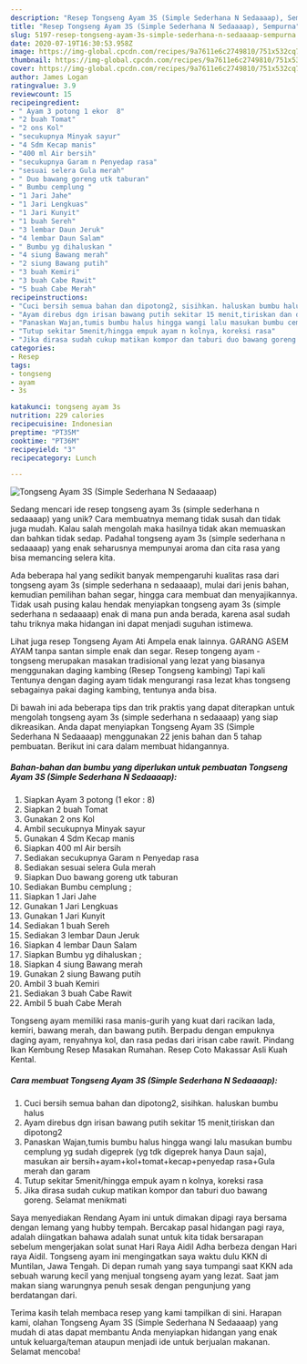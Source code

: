 ```yaml
---
description: "Resep Tongseng Ayam 3S (Simple Sederhana N Sedaaaap), Sempurna"
title: "Resep Tongseng Ayam 3S (Simple Sederhana N Sedaaaap), Sempurna"
slug: 5197-resep-tongseng-ayam-3s-simple-sederhana-n-sedaaaap-sempurna
date: 2020-07-19T16:30:53.958Z
image: https://img-global.cpcdn.com/recipes/9a7611e6c2749810/751x532cq70/tongseng-ayam-3s-simple-sederhana-n-sedaaaap-foto-resep-utama.jpg
thumbnail: https://img-global.cpcdn.com/recipes/9a7611e6c2749810/751x532cq70/tongseng-ayam-3s-simple-sederhana-n-sedaaaap-foto-resep-utama.jpg
cover: https://img-global.cpcdn.com/recipes/9a7611e6c2749810/751x532cq70/tongseng-ayam-3s-simple-sederhana-n-sedaaaap-foto-resep-utama.jpg
author: James Logan
ratingvalue: 3.9
reviewcount: 15
recipeingredient:
- " Ayam 3 potong 1 ekor  8"
- "2 buah Tomat"
- "2 ons Kol"
- "secukupnya Minyak sayur"
- "4 Sdm Kecap manis"
- "400 ml Air bersih"
- "secukupnya Garam n Penyedap rasa"
- "sesuai selera Gula merah"
- " Duo bawang goreng utk taburan"
- " Bumbu cemplung "
- "1 Jari Jahe"
- "1 Jari Lengkuas"
- "1 Jari Kunyit"
- "1 buah Sereh"
- "3 lembar Daun Jeruk"
- "4 lembar Daun Salam"
- " Bumbu yg dihaluskan "
- "4 siung Bawang merah"
- "2 siung Bawang putih"
- "3 buah Kemiri"
- "3 buah Cabe Rawit"
- "5 buah Cabe Merah"
recipeinstructions:
- "Cuci bersih semua bahan dan dipotong2, sisihkan. haluskan bumbu halus"
- "Ayam direbus dgn irisan bawang putih sekitar 15 menit,tiriskan dan dipotong2"
- "Panaskan Wajan,tumis bumbu halus hingga wangi lalu masukan bumbu cemplung yg sudah digeprek (yg tdk digeprek hanya Daun saja), masukan air bersih+ayam+kol+tomat+kecap+penyedap rasa+Gula merah dan garam"
- "Tutup sekitar 5menit/hingga empuk ayam n kolnya, koreksi rasa"
- "Jika dirasa sudah cukup matikan kompor dan taburi duo bawang goreng. Selamat menikmati"
categories:
- Resep
tags:
- tongseng
- ayam
- 3s

katakunci: tongseng ayam 3s 
nutrition: 229 calories
recipecuisine: Indonesian
preptime: "PT35M"
cooktime: "PT36M"
recipeyield: "3"
recipecategory: Lunch

---
```



![Tongseng Ayam 3S (Simple Sederhana N Sedaaaap)](https://img-global.cpcdn.com/recipes/9a7611e6c2749810/751x532cq70/tongseng-ayam-3s-simple-sederhana-n-sedaaaap-foto-resep-utama.jpg)

Sedang mencari ide resep tongseng ayam 3s (simple sederhana n sedaaaap) yang unik? Cara membuatnya memang tidak susah dan tidak juga mudah. Kalau salah mengolah maka hasilnya tidak akan memuaskan dan bahkan tidak sedap. Padahal tongseng ayam 3s (simple sederhana n sedaaaap) yang enak seharusnya mempunyai aroma dan cita rasa yang bisa memancing selera kita.

Ada beberapa hal yang sedikit banyak mempengaruhi kualitas rasa dari tongseng ayam 3s (simple sederhana n sedaaaap), mulai dari jenis bahan, kemudian pemilihan bahan segar, hingga cara membuat dan menyajikannya. Tidak usah pusing kalau hendak menyiapkan tongseng ayam 3s (simple sederhana n sedaaaap) enak di mana pun anda berada, karena asal sudah tahu triknya maka hidangan ini dapat menjadi suguhan istimewa.

Lihat juga resep Tongseng Ayam Ati Ampela enak lainnya. GARANG ASEM AYAM tanpa santan simple enak dan segar. Resep tongeng ayam - tongseng merupakan masakan tradisional yang lezat yang biasanya menggunakan daging kambing (Resep Tongseng kambing) Tapi kali Tentunya dengan daging ayam tidak mengurangi rasa lezat khas tongseng sebagainya pakai daging kambing, tentunya anda bisa.


Di bawah ini ada beberapa tips dan trik praktis yang dapat diterapkan untuk mengolah tongseng ayam 3s (simple sederhana n sedaaaap) yang siap dikreasikan. Anda dapat menyiapkan Tongseng Ayam 3S (Simple Sederhana N Sedaaaap) menggunakan 22 jenis bahan dan 5 tahap pembuatan. Berikut ini cara dalam membuat hidangannya.

<!--inarticleads1-->

##### Bahan-bahan dan bumbu yang diperlukan untuk pembuatan Tongseng Ayam 3S (Simple Sederhana N Sedaaaap):

1. Siapkan  Ayam 3 potong (1 ekor : 8)
1. Siapkan 2 buah Tomat
1. Gunakan 2 ons Kol
1. Ambil secukupnya Minyak sayur
1. Gunakan 4 Sdm Kecap manis
1. Siapkan 400 ml Air bersih
1. Sediakan secukupnya Garam n Penyedap rasa
1. Sediakan sesuai selera Gula merah
1. Siapkan  Duo bawang goreng utk taburan
1. Sediakan  Bumbu cemplung ;
1. Siapkan 1 Jari Jahe
1. Gunakan 1 Jari Lengkuas
1. Gunakan 1 Jari Kunyit
1. Sediakan 1 buah Sereh
1. Sediakan 3 lembar Daun Jeruk
1. Siapkan 4 lembar Daun Salam
1. Siapkan  Bumbu yg dihaluskan ;
1. Siapkan 4 siung Bawang merah
1. Gunakan 2 siung Bawang putih
1. Ambil 3 buah Kemiri
1. Sediakan 3 buah Cabe Rawit
1. Ambil 5 buah Cabe Merah


Tongseng ayam memiliki rasa manis-gurih yang kuat dari racikan lada, kemiri, bawang merah, dan bawang putih. Berpadu dengan empuknya daging ayam, renyahnya kol, dan rasa pedas dari irisan cabe rawit. Pindang Ikan Kembung Resep Masakan Rumahan. Resep Coto Makassar Asli Kuah Kental. 

<!--inarticleads2-->

##### Cara membuat Tongseng Ayam 3S (Simple Sederhana N Sedaaaap):

1. Cuci bersih semua bahan dan dipotong2, sisihkan. haluskan bumbu halus
1. Ayam direbus dgn irisan bawang putih sekitar 15 menit,tiriskan dan dipotong2
1. Panaskan Wajan,tumis bumbu halus hingga wangi lalu masukan bumbu cemplung yg sudah digeprek (yg tdk digeprek hanya Daun saja), masukan air bersih+ayam+kol+tomat+kecap+penyedap rasa+Gula merah dan garam
1. Tutup sekitar 5menit/hingga empuk ayam n kolnya, koreksi rasa
1. Jika dirasa sudah cukup matikan kompor dan taburi duo bawang goreng. Selamat menikmati


Saya menyediakan Rendang Ayam ini untuk dimakan dipagi raya bersama dengan lemang yang hubby tempah. Bercakap pasal hidangan pagi raya, adalah diingatkan bahawa adalah sunat untuk kita tidak bersarapan sebelum mengerjakan solat sunat Hari Raya Aidil Adha berbeza dengan Hari raya Aidil. Tongseng ayam ini mengingatkan saya waktu dulu KKN di Muntilan, Jawa Tengah. Di depan rumah yang saya tumpangi saat KKN ada sebuah warung kecil yang menjual tongseng ayam yang lezat. Saat jam makan siang warungnya penuh sesak dengan pengunjung yang berdatangan dari. 

Terima kasih telah membaca resep yang kami tampilkan di sini. Harapan kami, olahan Tongseng Ayam 3S (Simple Sederhana N Sedaaaap) yang mudah di atas dapat membantu Anda menyiapkan hidangan yang enak untuk keluarga/teman ataupun menjadi ide untuk berjualan makanan. Selamat mencoba!
